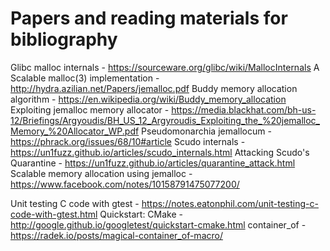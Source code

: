 # Papers and reading materials for bibliography

Glibc malloc internals - https://sourceware.org/glibc/wiki/MallocInternals
A Scalable malloc(3) implementation - http://hydra.azilian.net/Papers/jemalloc.pdf
Buddy memory allocation algorithm - https://en.wikipedia.org/wiki/Buddy_memory_allocation
Exploiting jemalloc memory allocator - https://media.blackhat.com/bh-us-12/Briefings/Argyoudis/BH_US_12_Argyroudis_Exploiting_the_%20jemalloc_Memory_%20Allocator_WP.pdf
Pseudomonarchia jemallocum - https://phrack.org/issues/68/10#article
Scudo internals - https://un1fuzz.github.io/articles/scudo_internals.html
Attacking Scudo's Quarantine - https://un1fuzz.github.io/articles/quarantine_attack.html
Scalable memory allocation using jemalloc - https://www.facebook.com/notes/10158791475077200/

Unit testing C code with gtest - https://notes.eatonphil.com/unit-testing-c-code-with-gtest.html
Quickstart: CMake - http://google.github.io/googletest/quickstart-cmake.html
container_of - https://radek.io/posts/magical-container_of-macro/
